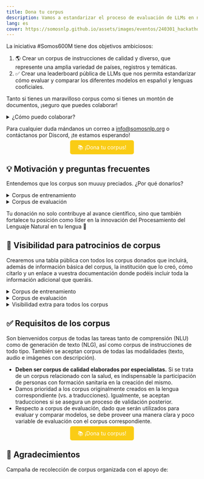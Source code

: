 ```yaml
---
title: Dona tu corpus
description: Vamos a estandarizar el proceso de evaluación de LLMs en nuestras lenguas y necesitamos tu ayuda
lang: es
cover: https://somosnlp.github.io/assets/images/eventos/240301_hackathon.jpg
---
```


La iniciativa #Somos600M tiene dos objetivos ambiciosos:
1. 🌎 Crear un corpus de instrucciones de calidad y diverso, que represente una amplia variedad de países, registros y temáticas. 
2. ✅ Crear una leaderboard pública de LLMs que nos permita estandarizar cómo evaluar y comparar los diferentes modelos en español y lenguas cooficiales.

Tanto si tienes un maravilloso corpus como si tienes un montón de documentos, ¡seguro que puedes colaborar!

<details>
<summary>¿Cómo puedo colaborar?</summary>

- Si no sabes lo que es un "corpus" pero tienes grandes cantidades de documentos que te gustaría publicar para que los sistemas de IA se expresen mejor en tu idioma y funcionen mejor para tus tareas del día a día, [¡contáctanos!](mailto:info@somosnlp.org)
- Si tienes un conjunto de documentos que te gustaría utilizar para extraer información o automatizar tus tareas diarias, [¡apúntate al hackathon!](https://hackathonsomosnlp2024.eventbrite.com/?aff=w)
- Si tienes un corpus de entrenamiento que te gustaría donar para que la siguiente generación de LLMs en tu idioma funcione mejor para tus casos de uso, ¡sigue leyendo!
- Si tienes un corpus de evaluación creado por especialistas y quieres participar en la creación de la primera leaderboard pública de LLMs en español, ¡sigue leyendo!

</details>

Para cualquier duda mándanos un correo a info@somosnlp.org o contáctanos por Discord, ¡te estamos esperando!

<center><a href="https://forms.gle/74ZM6wnW6Zp8oXMV8" target="_blank" style="background-color:#FACC15; color:white; padding:10px 20px; text-decoration:none; border-radius:5px;">📚 ¡Dona tu corpus!</a></center>

## 💡 Motivación y preguntas frecuentes

Entendemos que los corpus son muuuy preciados. ¿Por qué donarlos?

<details>
<summary>Corpus de entrenamiento</summary>

Tu contribución es clave para la creación de un corpus de instrucciones público, diverso y de calidad, que servirá como referente en el campo.

1. Los LLMs open-source que entrene la comunidad obtendrán mejores resultados en tus casos de uso. ¡El modelo de partida sobre el que hacer tus adaptaciones será de mayor calidad!

2. Al donar un corpus, se incluirá su cita correspondiente en la tabla y tu organización se convertirá en patrocinadora del Hackathon #Somos600M, ¡lee a continuación todos los beneficios que esto conlleva!

</details>

<details>
<summary>Corpus de evaluación</summary>

<!-- Invitamos a especialistas, empresas y grupos de investigación a ser parte de este increíble (y muy necesario) avance donando datos. -->
Tu contribución es clave para la creación de una leaderboard pública y unificada, que servirá como referente en el campo.

1. Al donar, tienes la oportunidad única de moldear el futuro de la evaluación de los LLMs en español y lenguas cooficiales, estableciendo nuevos estándares de calidad y rendimiento.

2. Te permitirá mostrar a toda la comunidad cómo se comparan vuestros modelos con el mercado con una mayor fiabilidad, dado que los resultados serán publicados por una entidad imparcial.

3. Al optar por donar solo la parte de evaluación, mantienes tu ventaja competitiva con la parte de entrenamiento en privado. Publicar en la leaderboard tus resultados no implica que la comunidad tenga acceso a tus modelos.

4. Al donar un corpus, se incluirá su cita correspondiente en la cita de la leaderboard y tu organización se convertirá en patrocinadora del Hackathon #Somos600M, ¡lee a continuación todos los beneficios que esto conlleva!

</details>

Tu donación no solo contribuye al avance científico, sino que también fortalece tu posición como líder en la innovación del Procesamiento del Lenguaje Natural en tu lengua 💪

## 📸 Visibilidad para patrocinios de corpus

Crearemos una tabla pública con todos los corpus donados que incluirá, además de información básica del corpus, la institución que lo creó, cómo citarlo y un enlace a vuestra documentación donde podéis incluir toda la información adicional que queráis.

<details>
<summary>Corpus de entrenamiento</summary>

Animaremos a los equipos participantes en el hackathon a utilizar tu corpus en sus proyectos, lo que le dará visibilidad y favorecerá que se utilice en proyectos con impacto social 💛

</details>

<details>
<summary>Corpus de evaluación</summary>

Al igual que en la [Open LLM Leaderboard](https://huggingface.co/spaces/HuggingFaceH4/open_llm_leaderboard), se incluirá la cita de tu corpus en la cita de la leaderboard. Además, se citará el corpus en el artículo que publiquemos describiendo el proceso de creación de la leaderboard 📝

</details>

<details>
<summary>Visibilidad extra para todos los corpus</summary>

- Logo en la página web del hackathon y la de registro: tamaño L
- Logo en la página "Comunidad": primera categoría
- Agradecimiento en la sección "Comunidad" a las personas que crearon el corpus
- Agradecimiento en RRSS: a la entidad y en particular a las personas que crearon el corpus
- Etiquetas en posts: mínimo 10
- Artículo de blog promocional sobre la creación del corpus
- Charla promocional (max 45') sobre la creación del corpus
- Vídeo promocional (3') sobre la empresa o grupo de investigación
- Mención en un artículo describiendo los patrocinios del hackathon
- Mención en directo en la inauguración y clausura del hackathon

Todos los beneficios son opcionales, elige los que más te gusten. Si tienes otras propuestas será un placer escucharlas.
</details>

## ✅ Requisitos de los corpus

Son bienvenidos corpus de todas las tareas tanto de comprensión (NLU) como de generación de texto (NLG), así como corpus de instrucciones de todo tipo. También se aceptan corpus de todas las modalidades (texto, audio e imágenes con descripción).

- **Deben ser corpus de calidad elaborados por especialistas.** Si se trata de un corpus relacionado con la salud, es indispensable la participación de personas con formación sanitaria en la creación del mismo.
- Damos prioridad a los corpus originalmente creados en la lengua correspondiente (vs. a traducciones). Igualmente, se aceptan traducciones si se asegura un proceso de validación posterior.
- Respecto a corpus de evaluación, dado que serán utilizados para evaluar y comparar modelos, se debe proveer una manera clara y poco variable de evaluación con el corpus correspondiente.

<center><a href="https://forms.gle/74ZM6wnW6Zp8oXMV8" target="_blank" style="background-color:#FACC15; color:white; padding:10px 20px; text-decoration:none; border-radius:5px;">📚 ¡Dona tu corpus!</a></center>

## 🙌 Agradecimientos

Campaña de recolección de corpus organizada con el apoyo de:

<div style="display: grid; grid-template-columns: repeat(3, 1fr); gap: 10px 50px; justify-items: center; align-items: center;">

<SponsorInfo sponsor="Instituto de Ingeniería del Conocimiento" url="http://somosnlp.org/patrocinios/iic"
logo="https://somosnlp.github.io/assets/images/patrocinios/iic.bmp"
logo_dark="https://somosnlp.github.io/assets/images/patrocinios/iic_dark.bmp" />

<SponsorInfo sponsor="Sociedad Española para el Procesamiento del Lenguaje Natural" url="https://www.sepln.org"
logo="https://somosnlp.github.io/assets/images/patrocinios/SEPLN.png"
logo_dark="https://somosnlp.github.io/assets/images/patrocinios/SEPLN.png" />

<SponsorInfo sponsor="LenguajeNatural.AI" url="https://lenguajenatural.ai"
logo="https://somosnlp.github.io/assets/images/patrocinios/LenguajeNaturalAI.jpeg"
logo_dark="https://somosnlp.github.io/assets/images/patrocinios/LenguajeNaturalAI.jpeg" />

</div>

<!--

https://huggingface.co/collections/somosnlp/corpus-donados-campana-de-recoleccion-somos600m-65eb2dbaa69aaabb43d3da5d
-->
